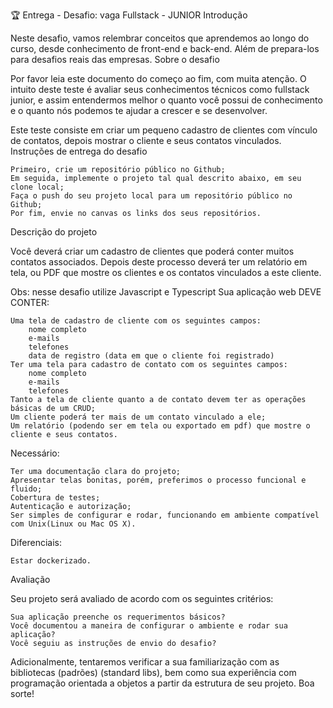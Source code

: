 🏆 Entrega - Desafio: vaga Fullstack - JUNIOR
Introdução

Neste desafio, vamos relembrar conceitos que aprendemos ao longo do curso, desde conhecimento de front-end e back-end. Além de prepara-los para desafios reais das empresas.
Sobre o desafio

Por favor leia este documento do começo ao fim, com muita atenção. O intuito deste teste é avaliar seus conhecimentos técnicos como fullstack junior, e assim entendermos melhor o quanto você possui de conhecimento e o quanto nós podemos te ajudar a crescer e se desenvolver.

Este teste consiste em criar um pequeno cadastro de clientes com vínculo de contatos, depois mostrar o cliente e seus contatos vinculados.
Instruções de entrega do desafio

    Primeiro, crie um repositório público no Github;
    Em seguida, implemente o projeto tal qual descrito abaixo, em seu clone local;
    Faça o push do seu projeto local para um repositório público no Github;
    Por fim, envie no canvas os links dos seus repositórios.

Descrição do projeto

Você deverá criar um cadastro de clientes que poderá conter muitos contatos associados. Depois deste processo deverá ter um relatório em tela, ou PDF que mostre os clientes e os contatos vinculados a este cliente.

Obs: nesse desafio utilize Javascript e Typescript
Sua aplicação web DEVE CONTER:

    Uma tela de cadastro de cliente com os seguintes campos:
        nome completo
        e-mails
        telefones
        data de registro (data em que o cliente foi registrado)
    Ter uma tela para cadastro de contato com os seguintes campos:
        nome completo
        e-mails
        telefones
    Tanto a tela de cliente quanto a de contato devem ter as operações básicas de um CRUD;
    Um cliente poderá ter mais de um contato vinculado a ele;
    Um relatório (podendo ser em tela ou exportado em pdf) que mostre o cliente e seus contatos.

Necessário:

    Ter uma documentação clara do projeto;
    Apresentar telas bonitas, porém, preferimos o processo funcional e fluido;
    Cobertura de testes;
    Autenticação e autorização;
    Ser simples de configurar e rodar, funcionando em ambiente compatível com Unix(Linux ou Mac OS X).

Diferenciais:

    Estar dockerizado.

Avaliação

Seu projeto será avaliado de acordo com os seguintes critérios:

    Sua aplicação preenche os requerimentos básicos?
    Você documentou a maneira de configurar o ambiente e rodar sua aplicação?
    Você seguiu as instruções de envio do desafio?

Adicionalmente, tentaremos verificar a sua familiarização com as bibliotecas (padrões) (standard libs), bem como sua experiência com programação orientada a objetos a partir da estrutura de seu projeto.
Boa sorte!